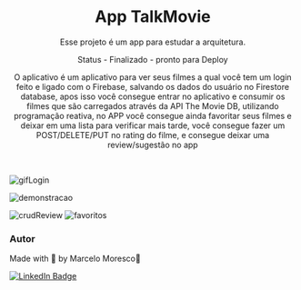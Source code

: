 <h1 align="center">App TalkMovie</h1>

<p align="center">Esse projeto é um app para estudar a arquitetura.</p>

<p align="center">Status - Finalizado - pronto para Deploy</p>

<p align="center">O aplicativo é um aplicativo para ver seus filmes a qual você tem um login feito e ligado com o Firebase, salvando os dados do usuário no Firestore database, apos isso você consegue entrar no aplicativo e consumir os filmes que são carregados através da API The Movie DB, utilizando programação reativa, no APP você consegue ainda favoritar seus filmes e deixar em uma lista para verificar mais tarde, você consegue fazer um POST/DELETE/PUT no rating do filme, e consegue deixar uma review/sugestão no app</p>


<br>

<!-- GIF-->
![gifLogin](https://user-images.githubusercontent.com/85464545/206936762-36c15f9d-fa6b-4888-aa21-f3e6b08886ab.gif)

![demonstracao](https://user-images.githubusercontent.com/85464545/206936758-c083d5e3-d8bd-41ac-8543-d05f29730a5a.gif)

![crudReview](https://user-images.githubusercontent.com/85464545/206936737-4f8fdba7-6b66-4c1f-9297-d3dd06cacc1a.gif)
![favoritos](https://user-images.githubusercontent.com/85464545/206936744-fe26e97b-1a4e-49d2-9576-f3962b13f732.gif)


### Autor

Made with 💜 by Marcelo Moresco👋

[![LinkedIn Badge](https://img.shields.io/badge/-marcelomoresco-blue?style=flat-square&logo=Linkedin&logoColor=white&link=https://www.linkedin.com/in/marcelo-adriel-moresco-a32104179/)](https://www.linkedin.com/in/marcelo-adriel-moresco-a32104179/)
